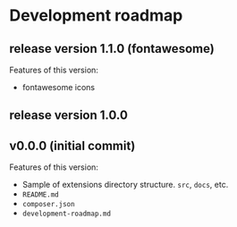 # Development roadmap

## release version 1.1.0 (fontawesome)

Features of this version:

* fontawesome icons


## release version 1.0.0


## v0.0.0 (initial commit)

Features of this version:

* Sample of extensions directory structure. `src`, `docs`, etc.
* `README.md`
* `composer.json`
* `development-roadmap.md`
